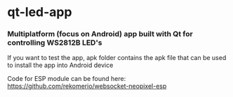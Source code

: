 # qt-led-app
### Multiplatform (focus on Android) app built with Qt for controlling WS2812B LED's

If you want to test the app, apk folder contains the apk file that can be used to install the app into Android device

Code for ESP module can be found here: https://github.com/rekomerio/websocket-neopixel-esp
